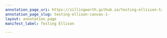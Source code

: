 ```yaml
---
annotation_page_uri: https://zillingworth.github.io/testing-ellision-tanya/annotations/testing-ellison-canvas-1-.json
annotation_page_slug: testing-ellison-canvas-1-
layout: annotation_page
manifest_label: Testing Ellison

---
```

